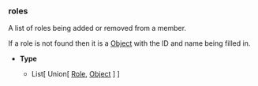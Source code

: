 ### roles [](https://discordpy.readthedocs.io/en/v1.7.3/api.html#discord.AuditLogDiff.roles)

A list of roles being added or removed from a member.

If a role is not found then it is a [Object](discord/Data%20Classes/Object/Object) with the ID and name being filled in.

- **Type**

	- List\[ Union\[ [Role](discord/Discord%20Models/Role/Role), [Object](discord/Data%20Classes/Object/Object) ] ]

